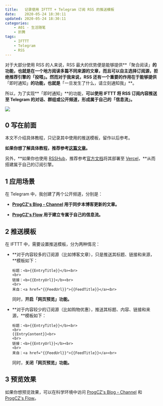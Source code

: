 ```yaml
---
title:   记录使用 IFTTT + Telegram 订阅 RSS 的推送模板
date:    2020-05-24 18:30:11
updated: 2020-05-24 18:30:11
categories:
    - A01 - 生活随笔
    - 折腾
tags:
    - IFTTT
    - Telegram
    - RSS
---
```


对于大部分使用 RSS 的人来说，RSS 最大的优势便是能够提供**「聚合阅读」**的功能，也就是在一个地方阅读多篇不同来源的文章，而且可以自主选择订阅源，拒绝推荐引擎的「投喂」。然而对于我来说，RSS 还有一个重要的作用在于能够提供**「即时通知」**的功能，也就是**「一旦发生了什么，请立刻通知我」**。

所以，为了实现**「即时通知」**的功能，**可以使用 IFTTT 将 RSS 订阅内容推送至 Telegram 的对话、群组或公开频道，形成属于自己的「信息流」。**

<img src="https://cdn.jsdelivr.net/gh/ProgCZ/image-cloud-a@master/2020/05/10.png" style="zoom:100%"/>

<!-- more -->

## 0 写在前面

本文不介绍具体教程，只记录其中使用的推送模板，留作以后参考。

**如果你想了解具体教程，推荐参考[这篇文章](https://sword.studio/157.html)。**

另外，**如果你也使用 [RSSHub](https://docs.rsshub.app/)，推荐参考[官方文档](https://docs.rsshub.app/install/#bu-shu-dao-vercel-zeit-now)将其部署至 [Vercel](https://vercel.com/)，**从而搭建属于自己的订阅引擎。

## 1 应用场景

在 Telegram 中，我创建了两个公开频道，分别是：

- **[ProgCZ's Blog - Channel](https://t.me/ProgCZChannel) 用于同步本博客更新的文章。**

- **[ProgCZ's Flow](https://t.me/ProgCZFlow) 用于建立专属于自己的信息流。**

## 2 推送模板

在 IFTTT 中，需要设置推送模板，分为两种情况：

- **对于内容较多的订阅源（比如博客文章），只是推送其标题、链接和来源，**模板如下：

  ```
  标题：<b>{{EntryTitle}}</b><br>
  <br>
  链接：<b>{{EntryUrl}}</b><br>
  <br>
  来自：<a href="{{FeedUrl}}">{{FeedTitle}}</a><br>
  ```

  同时，**开启「网页预览」功能。**

- **对于内容较少的订阅源（比如购物优惠），推送其标题、内容、链接和来源，**模板如下：

  ```
  标题：<b>{{EntryTitle}}</b><br>
  <br>
  {{EntryContent}}<br>
  <br>
  链接：<b>{{EntryUrl}}</b><br>
  <br>
  来自：<a href="{{FeedUrl}}">{{FeedTitle}}</a><br>
  ```

  同时，**关闭「网页预览」功能。**

## 3 预览效果

如果你想预览效果，可以在科学环境中访问 [ProgCZ's Blog - Channel](https://t.me/s/ProgCZChannel) 和 [ProgCZ's Flow](https://t.me/s/ProgCZFlow)。
